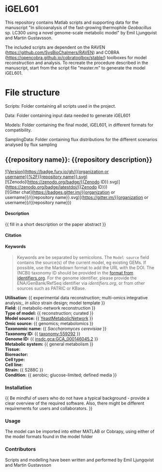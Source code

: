 # iGEL601
This repository contains Matlab scripts and supporting data for the manuscript "In silicoanalysis of the fast-growing thermophile *Geobacillus* sp. LC300 using a novel genome-scale metabolic model" by Emil Ljungqvist and Martin Gustavsson. 

The included scripts are dependent on the RAVEN (https://github.com/SysBioChalmers/RAVEN) and COBRA (https://opencobra.github.io/cobratoolbox/stable/) toolboxes for model reconstruction and analysis. To recreate the procedure described in the manuscript, start from the script file "master.m" to generate the model iGEL601.

# File structure

Scripts: Folder containing all scripts used in the project.

Data: Folder containing input data needed to generate iGEL601

Models: Folder containing the final model, iGEL601, in different formats for compatibility.

SamplingData: Folder containing flux distributions for the different scenarios analysed by flux sampling

## {{repository name}}: {{repository description}}

[![Version](https://badge.fury.io/gh/{{organization or username}}%2F{{repository name}}.svg)](https://badge.fury.io/gh/sysbiochalmers/yeast-gem)  
[![Zenodo](https://zenodo.org/badge/{{Zenodo ID}}.svg)](https://zenodo.org/badge/latestdoi/{{Zenodo ID}})  
[![Gitter chat](https://badges.gitter.im/{{organization or username}}/{{repository name}}.svg)](https://gitter.im/{{organization or username}}/{{repository name}})


#### Description

{{ fill in a short description or the paper abstract }}


#### Citation


#### Keywords

> Keywords are be separated by semicolons.
> The `Model source` field contains the source(s) of the current model, eg existing GEMs. If possible, use the Markdown format to add the URL with the DOI. The (NCBI) taxonomy ID should be provided in the [format from identifiers.org](https://registry.identifiers.org/registry/taxonomy). For the genome identifier, please provide the ENA/GenBank/RefSeq identifier via *identifiers.org*, or from other sources such as PATRIC or KBase.  

**Utilisation:** {{ experimental data reconstruction; multi-omics integrative analysis;, _in silico_ strain design; model template }}  
**Field:** {{ metabolic-network reconstruction }}  
**Type of model:** {{ reconstruction; curated }}  
**Model source:** {{ [YeastMetabolicNetwork](http://doi.org/10.1038/nbt1492) }}  
**Omic source:** {{ genomics; metabolomics }}  
**Taxonomic name:** {{ _Saccharomyces cerevisiae_ }}  
**Taxonomy ID:** {{ [taxonomy:559292](https://identifiers.org/taxonomy:559292) }}  
**Genome ID:** {{ [insdc.gca:GCA_000146045.2](https://identifiers.org/insdc.gca:GCA_000146045.2)  }}  
**Metabolic system:** {{ general metabolism }}  
**Tissue:**  
**Bioreactor:**    
**Cell type:**  
**Cell line:**  
**Strain:** {{ S288C }}  
**Condition:** {{ aerobic; glucose-limited; defined media }}  


### Installation

{{ Be mindful of users who do not have a typical background - provide a clear overview of the required software. Also, there might be different requirements for users and collaborators. }}


### Usage

The model can be imported into either MATLAB or Cobrapy, using either of the model formats found in the model folder


### Contributors
Scripts and modelling have been written and performed by Emil Ljungqvist and Martin Gustavsson
